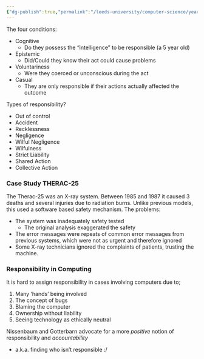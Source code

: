 ```yaml
---
{"dg-publish":true,"permalink":"/leeds-university/computer-science/year-1/professional-computing/ethics/2-moral-responsibility/"}
---
```


The four conditions:
- Cognitive
	- Do they possess the “intelligence” to be responsible (a 5 year old)
- Epistemic
	- Did/Could they know their act could cause problems
- Voluntariness
	- Were they coerced or unconscious during the act
- Casual
	- They are only responsible if their actions actually affected the outcome

Types of responsibility?
- Out of control
- Accident
- Recklessness
- Negligence
- Wilful Negligence
- Wilfulness
- Strict Liability
- Shared Action
- Collective Action

### Case Study THERAC-25
The Therac-25 was an X-ray system. Between 1985 and 1987 it caused 3 deaths and several injuries due to radiation burns. Unlike previous models, this used a software based safety mechanism.
The problems:
- The system was inadequately safety tested
	- The original analysis exaggerated the safety
- The error messages were repeats of common error messages from previous systems, which were not as urgent and therefore ignored
- Some X-ray technicians ignored the complaints of patients, trusting the machine.

### Responsibility in Computing
It is hard to assign responsibility in cases involving computers due to;
1. Many ‘hands’ being involved
2. The concept of bugs
3. Blaming the computer
4. Ownership without liability
5. Seeing technology as ethically neutral

Nissenbaum and Gotterbarn advocate for a more *positive* notion of responsibility and *accountability*
- a.k.a. finding who isn’t responsible :/